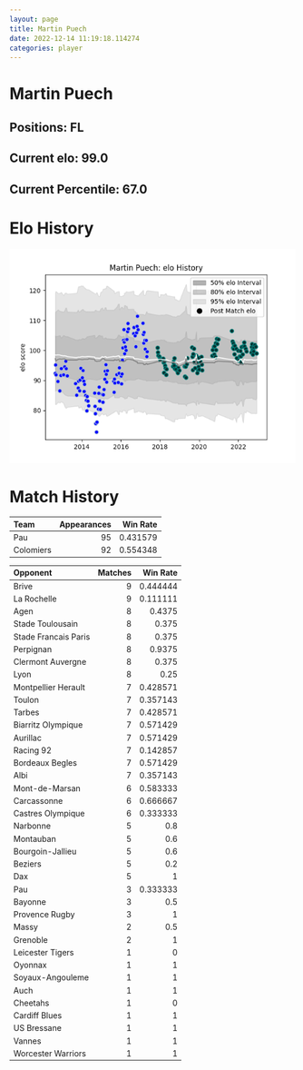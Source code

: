 ```yaml
---  
layout: page  
title: Martin Puech  
date: 2022-12-14 11:19:18.114274  
categories: player  
---
```

# Martin Puech

## Positions: FL

## Current elo: 99.0

## Current Percentile: 67.0

# Elo History


![elo history](history_MartinPuech.png)
# Match History


| Team      |   Appearances |   Win Rate |
|:----------|--------------:|-----------:|
| Pau       |            95 |   0.431579 |
| Colomiers |            92 |   0.554348 |

| Opponent             |   Matches |   Win Rate |
|:---------------------|----------:|-----------:|
| Brive                |         9 |   0.444444 |
| La Rochelle          |         9 |   0.111111 |
| Agen                 |         8 |   0.4375   |
| Stade Toulousain     |         8 |   0.375    |
| Stade Francais Paris |         8 |   0.375    |
| Perpignan            |         8 |   0.9375   |
| Clermont Auvergne    |         8 |   0.375    |
| Lyon                 |         8 |   0.25     |
| Montpellier Herault  |         7 |   0.428571 |
| Toulon               |         7 |   0.357143 |
| Tarbes               |         7 |   0.428571 |
| Biarritz Olympique   |         7 |   0.571429 |
| Aurillac             |         7 |   0.571429 |
| Racing 92            |         7 |   0.142857 |
| Bordeaux Begles      |         7 |   0.571429 |
| Albi                 |         7 |   0.357143 |
| Mont-de-Marsan       |         6 |   0.583333 |
| Carcassonne          |         6 |   0.666667 |
| Castres Olympique    |         6 |   0.333333 |
| Narbonne             |         5 |   0.8      |
| Montauban            |         5 |   0.6      |
| Bourgoin-Jallieu     |         5 |   0.6      |
| Beziers              |         5 |   0.2      |
| Dax                  |         5 |   1        |
| Pau                  |         3 |   0.333333 |
| Bayonne              |         3 |   0.5      |
| Provence Rugby       |         3 |   1        |
| Massy                |         2 |   0.5      |
| Grenoble             |         2 |   1        |
| Leicester Tigers     |         1 |   0        |
| Oyonnax              |         1 |   1        |
| Soyaux-Angouleme     |         1 |   1        |
| Auch                 |         1 |   1        |
| Cheetahs             |         1 |   0        |
| Cardiff Blues        |         1 |   1        |
| US Bressane          |         1 |   1        |
| Vannes               |         1 |   1        |
| Worcester Warriors   |         1 |   1        |